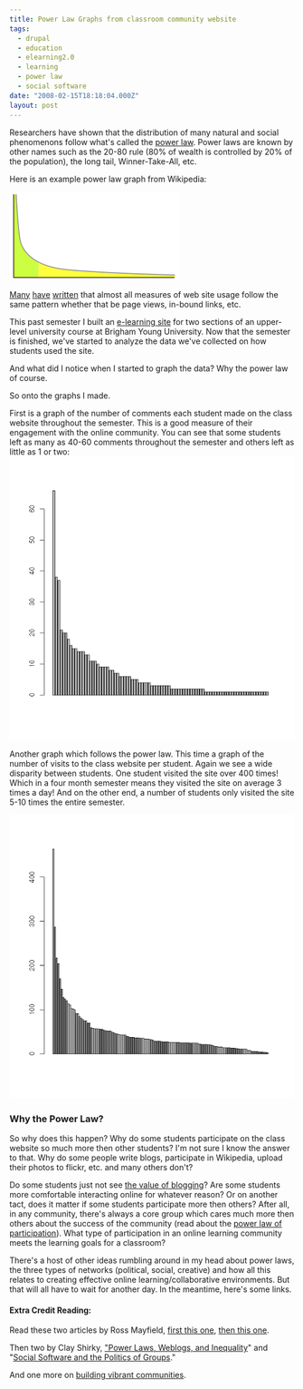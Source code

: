 ```yaml
---
title: Power Law Graphs from classroom community website
tags:
  - drupal
  - education
  - elearning2.0
  - learning
  - power law
  - social software
date: "2008-02-15T18:18:04.000Z"
layout: post
---
```


Researchers have shown that the distribution of many natural and social phenomenons follow what's called the [power law][0]. Power laws are known by other names such as the 20-80 rule (80% of wealth is controlled by 20% of the population), the long tail, Winner-Take-All, etc.

Here is an example power law graph from Wikipedia:

![Power Law](./300px-Long_tail.svg.png)

[Many][1] [have][2] [written][3] that almost all measures of web site usage follow the same pattern whether that be page views, in-bound links, etc.

This past semester I built an [e-learning site][4] for two sections of an upper-level university course at Brigham Young University. Now that the semester is finished, we've started to analyze the data we've collected on how students used the site.

And what did I notice when I started to graph the data? Why the power law of course.

So onto the graphs I made.

First is a graph of the number of comments each student made on the class website throughout the semester. This is a good measure of their engagement with the online community. You can see that some students left as many as 40-60 comments throughout the semester and others left as little as 1 or two:![Number of comments made by each student](./num_comments_per_student.png)

Another graph which follows the power law. This time a graph of the number of visits to the class website per student. Again we see a wide disparity between students. One student visited the site over 400 times! Which in a four month semester means they visited the site on average 3 times a day! And on the other end, a number of students only visited the site 5-10 times the entire semester.

![Number of visits to the site made by each student](./num_visits_to_site_per_student.png)

### Why the Power Law?

So why does this happen? Why do some students participate on the class website so much more then other students? I'm not sure I know the answer to that. Why do some people write blogs, participate in Wikipedia, upload their photos to flickr, etc. and many others don't?

Do some students just not see [the value of blogging][5]? Are some students more comfortable interacting online for whatever reason? Or on another tact, does it matter if some students participate more then others? After all, in any community, there's always a core group which cares much more then others about the success of the community (read about the [power law of participation][3]). What type of participation in an online learning community meets the learning goals for a classroom?

There's a host of other ideas rumbling around in my head about power laws, the three types of networks (political, social, creative) and how all this relates to creating effective online learning/collaborative environments. But that will all have to wait for another day. In the meantime, here's some links.

#### Extra Credit Reading:

Read these two articles by Ross Mayfield, [first this one][6], [then this one][7].

Then two by Clay Shirky, ["Power Laws, Weblogs, and Inequality][1]" and "[Social Software and the Politics of Groups][8]."

And one more on [building vibrant communities][9].


[0]: http://en.wikipedia.org/wiki/Power_law
[1]: http://www.shirky.com/writings/powerlaw_weblog.html
[2]: http://www.kottke.org/03/02/weblogs-and-power-laws
[3]: http://ross.typepad.com/blog/2006/04/power_law_of_pa.html
[4]: http://isyscore.byu.edu/drupal
[5]: /why-i-blog-part-1/
[6]: http://radio.weblogs.com/0114726/2003/02/12.html#a284
[7]: http://radio.weblogs.com/0114726/2003/02/10.html#a281
[8]: http://shirky.com/writings/group_politics.html
[9]: http://many.corante.com/archives/2003/12/22/think_group.php
